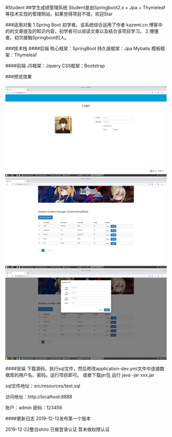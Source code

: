 #Student
##学生成绩管理系统
Student是由Springboot2.x + Jpa + Thymeleaf等技术实现的管理网站，如果觉得项目不错，欢迎Star

###适用对象
1.Spring Boot 初学者。该系统综合运用了作者 kazemi.cn 博客中的的文章提及的知识内容，初学者可以阅读文章以及结合该项目学习。
2.懵懂者。初次接触Springboot的人。

###技术栈
####后端
核心框架：SpringBoot
持久层框架：Jpa Mybatis
模板框架：Thymeleaf

####前端
JS框架：Jquery
CSS框架：Bootstrap

###预览效果
####
![](src/main/resources/static/img/index.png)
![](src/main/resources/static/img/main.png)
![](src/main/resources/static/img/add.png)

####安装
下载源码，执行sql文件，然后修改application-dev.yml文件中连接数据库的用户名、密码。运行项目即可。
或者下载jar包 运行 java -jar xxx.jar

sql文件地址：src/resources/test.sql

访问地址：http://localhost:8888

账户：admin
密码：123456

####更新日志
2019-12-12发布第一个版本

2019-12-22整合shiro
已做登录认证
暂未做权限认证